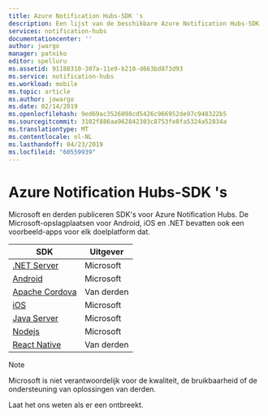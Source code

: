 ```yaml
---
title: Azure Notification Hubs-SDK 's
description: Een lijst van de beschikbare Azure Notification Hubs-SDK 's
services: notification-hubs
documentationcenter: ''
author: jwargo
manager: patniko
editor: spelluru
ms.assetid: 91188310-307a-11e9-b210-d663bd873d93
ms.service: notification-hubs
ms.workload: mobile
ms.topic: article
ms.author: jowargo
ms.date: 02/14/2019
ms.openlocfilehash: 9ed69ac3526098cd5426c966952de97c948322b5
ms.sourcegitcommit: 3102f886aa962842303c8753fe8fa5324a52834a
ms.translationtype: MT
ms.contentlocale: nl-NL
ms.lasthandoff: 04/23/2019
ms.locfileid: "60559939"
---
```

# <a name="azure-notification-hubs-sdks"></a>Azure Notification Hubs-SDK 's

Microsoft en derden publiceren SDK's voor Azure Notification Hubs. De Microsoft-opslagplaatsen voor Android, iOS en .NET bevatten ook een voorbeeld-apps voor elk doelplatform dat.

| SDK            | Uitgever      |
| -------------- | -------------- |
| [.NET Server](https://github.com/Azure/azure-notificationhubs-dotnet) | Microsoft |
| [Android](https://github.com/Azure/azure-notificationhubs-android)  |Microsoft |
| [Apache Cordova](https://github.com/derek82511/cordova-azure-notification-hubs) | Van derden |
| [iOS](https://github.com/Azure/azure-notificationhubs-ios) |Microsoft |
| [Java Server](https://github.com/Azure/azure-notificationhubs-java-backend) |Microsoft |
| [Nodejs](https://github.com/Azure/azure-sdk-for-node) | Microsoft |
| [React Native](https://github.com/CatalystCode/react-native-azurenotificationhub) | Van derden |

> [!Note]
> Microsoft is niet verantwoordelijk voor de kwaliteit, de bruikbaarheid of de ondersteuning van oplossingen van derden.

Laat het ons weten als er een ontbreekt.